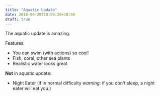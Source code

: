 ```yaml
---
title: "Aquatic Update"
date: 2018-06-28T18:50:20+10:00
draft: true
---
```


The aquatic update is amazing.

Features:

- You can swim (with actions) so cool!
- Fish, coral, other sea plants
- Realistic water looks great

**Not** in aquatic update:

- Night Eater (if in normal difficulty _warning:_ if you don't sleep, a night eater will eat you.)
